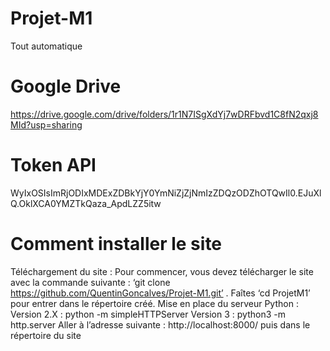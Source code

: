 # Projet-M1 
Tout automatique

# Google Drive
https://drive.google.com/drive/folders/1r1N7ISgXdYj7wDRFbvd1C8fN2qxj8MId?usp=sharing

# Token API
WyIxOSIsImRjODIxMDExZDBkYjY0YmNiZjZjNmIzZDQzODZhOTQwIl0.EJuXlQ.OklXCA0YMZTkQaza_ApdLZZ5itw

# Comment installer le site

Téléchargement du site :
Pour commencer, vous devez télécharger le site avec la commande suivante : ‘git clone  https://github.com/QuentinGoncalves/Projet-M1.git’ . 
Faîtes ‘cd ProjetM1’ pour entrer dans le répertoire créé.
Mise en place du serveur Python :
	Version 2.X : python -m simpleHTTPServer
	Version 3 : python3 -m http.server
Aller à l’adresse suivante : http://localhost:8000/ puis dans le répertoire du site
